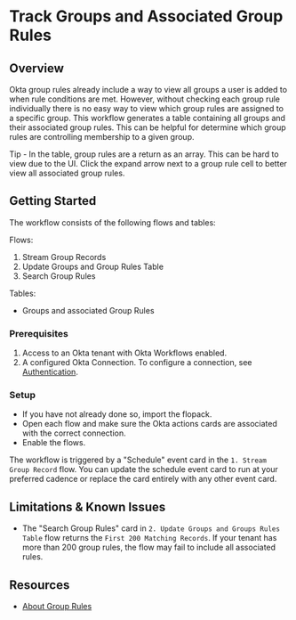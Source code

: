 # Track Groups and Associated Group Rules

## Overview
Okta group rules already include a way to view all groups a user is added to when rule conditions are met. However, without checking each group rule individually there is no easy way to view which group rules are assigned to a specific group. This workflow generates a table containing all groups and their associated group rules. This can be helpful for determine which group rules are controlling membership to a given group. 

Tip - In the table, group rules are a return as an array. This can be hard to view due to the UI. Click the expand arrow next to a group rule cell to better view all associated group rules. 

## Getting Started

The workflow consists of the following flows and tables:

Flows:
1. Stream Group Records
2. Update Groups and Group Rules Table
3. Search Group Rules

Tables:
- Groups and associated Group Rules

### Prerequisites
1. Access to an Okta tenant with Okta Workflows enabled.
2. A configured Okta Connection. To configure a connection, see [Authentication](https://help.okta.com/wf/en-us/Content/Topics/Workflows/connector-reference/okta/overviews/authorization.htm).

### Setup
* If you have not already done so, import the flopack.
* Open each flow and make sure the Okta actions cards are associated with the correct connection.
* Enable the flows.

The workflow is triggered by a "Schedule" event card in the `1. Stream Group Record` flow. You can update the schedule event card to run at your preferred cadence or replace the card entirely with any other event card.

## Limitations & Known Issues
* The "Search Group Rules" card in `2. Update Groups and Groups Rules Table` flow returns the `First 200 Matching Records`. If your tenant has more than 200 group rules, the flow may fail to include all associated rules. 

## Resources
* [About Group Rules](https://help.okta.com/en-us/Content/Topics/users-groups-profiles/usgp-about-group-rules.htm)
